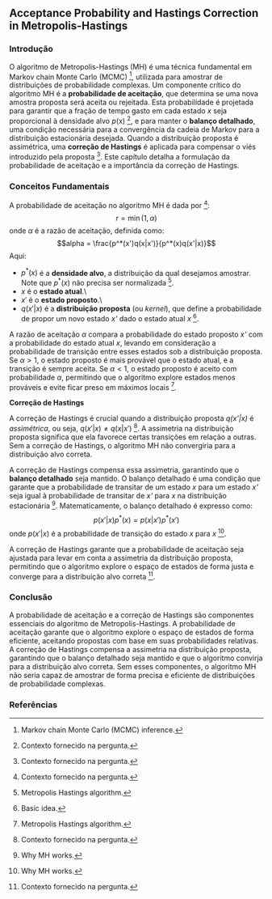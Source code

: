 ## Acceptance Probability and Hastings Correction in Metropolis-Hastings

### Introdução
O algoritmo de Metropolis-Hastings (MH) é uma técnica fundamental em Markov chain Monte Carlo (MCMC) [^24.1], utilizada para amostrar de distribuições de probabilidade complexas. Um componente crítico do algoritmo MH é a **probabilidade de aceitação**, que determina se uma nova amostra proposta será aceita ou rejeitada. Esta probabilidade é projetada para garantir que a fração de tempo gasto em cada estado *x* seja proporcional à densidade alvo *p*(x) [^1], e para manter o **balanço detalhado**, uma condição necessária para a convergência da cadeia de Markov para a distribuição estacionária desejada. Quando a distribuição proposta é assimétrica, uma **correção de Hastings** é aplicada para compensar o viés introduzido pela proposta [^1]. Este capítulo detalha a formulação da probabilidade de aceitação e a importância da correção de Hastings.

### Conceitos Fundamentais

A probabilidade de aceitação no algoritmo MH é dada por [^1]:
$$r = \min(1, \alpha)$$
onde $\alpha$ é a razão de aceitação, definida como:
$$alpha = \frac{p^*(x')q(x|x')}{p^*(x)q(x'|x)}$$
Aqui:
*   $p^*(x)$ é a **densidade alvo**, a distribuição da qual desejamos amostrar. Note que $p^*(x)$ não precisa ser normalizada [^24.3].
*   $x$ é o **estado atual**.\
*   $x'$ é o **estado proposto**.\
*   $q(x'|x)$ é a **distribuição proposta** (ou *kernel*), que define a probabilidade de propor um novo estado *x'* dado o estado atual *x* [^24.3.1].

A razão de aceitação $\alpha$ compara a probabilidade do estado proposto *x'* com a probabilidade do estado atual *x*, levando em consideração a probabilidade de transição entre esses estados sob a distribuição proposta. Se $\alpha > 1$, o estado proposto é mais provável que o estado atual, e a transição é sempre aceita. Se $\alpha < 1$, o estado proposto é aceito com probabilidade $\alpha$, permitindo que o algoritmo explore estados menos prováveis e evite ficar preso em máximos locais [^24.3].

**Correção de Hastings**

A correção de Hastings é crucial quando a distribuição proposta *q(x'|x)* é *assimétrica*, ou seja, $q(x'|x) \neq q(x|x')$ [^1]. A assimetria na distribuição proposta significa que ela favorece certas transições em relação a outras. Sem a correção de Hastings, o algoritmo MH não convergiria para a distribuição alvo correta.

A correção de Hastings compensa essa assimetria, garantindo que o **balanço detalhado** seja mantido. O balanço detalhado é uma condição que garante que a probabilidade de transitar de um estado *x* para um estado *x'* seja igual à probabilidade de transitar de *x'* para *x* na distribuição estacionária [^24.3.6]. Matematicamente, o balanço detalhado é expresso como:
$$p(x'|x)p^*(x) = p(x|x')p^*(x')$$
onde $p(x'|x)$ é a probabilidade de transição do estado *x* para *x* [^24.3.6].

A correção de Hastings garante que a probabilidade de aceitação seja ajustada para levar em conta a assimetria da distribuição proposta, permitindo que o algoritmo explore o espaço de estados de forma justa e converge para a distribuição alvo correta [^1].

### Conclusão
A probabilidade de aceitação e a correção de Hastings são componentes essenciais do algoritmo de Metropolis-Hastings. A probabilidade de aceitação garante que o algoritmo explore o espaço de estados de forma eficiente, aceitando propostas com base em suas probabilidades relativas. A correção de Hastings compensa a assimetria na distribuição proposta, garantindo que o balanço detalhado seja mantido e que o algoritmo convirja para a distribuição alvo correta. Sem esses componentes, o algoritmo MH não seria capaz de amostrar de forma precisa e eficiente de distribuições de probabilidade complexas.

### Referências
[^1]: Contexto fornecido na pergunta.
[^24.1]: Markov chain Monte Carlo (MCMC) inference.
[^24.3]: Metropolis Hastings algorithm.
[^24.3.1]: Basic idea.
[^24.3.6]: Why MH works.
<!-- END -->